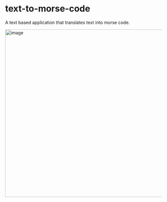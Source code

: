 # text-to-morse-code
 A text based application that translates text into morse code.

<img width="539" alt="image" src="https://user-images.githubusercontent.com/99300025/167706480-ebeb5530-452a-490b-aab0-043f46dad3fc.png">
